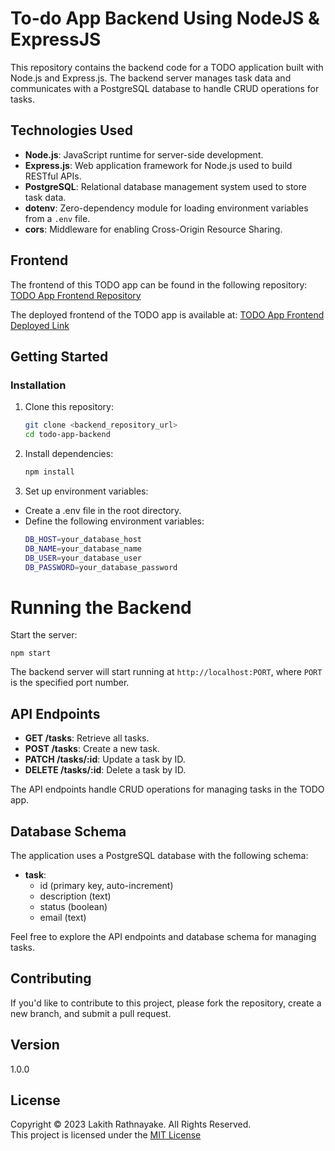 # To-do App Backend Using NodeJS & ExpressJS

This repository contains the backend code for a TODO application built with Node.js and Express.js. 
The backend server manages task data and communicates with a PostgreSQL database to handle CRUD operations for tasks.

## Technologies Used

- **Node.js**: JavaScript runtime for server-side development.
- **Express.js**: Web application framework for Node.js used to build RESTful APIs.
- **PostgreSQL**: Relational database management system used to store task data.
- **dotenv**: Zero-dependency module for loading environment variables from a `.env` file.
- **cors**: Middleware for enabling Cross-Origin Resource Sharing.

## Frontend

The frontend of this TODO app can be found in the following repository:
[TODO App Frontend Repository](https://github.com/Lakith-Rathnayake/to-do-app/tree/main/frontend-react)

The deployed frontend of the TODO app is available at:
[TODO App Frontend Deployed Link](https://to-do-app-f4fa0.web.app/)

## Getting Started

### Installation

1. Clone this repository:
   ```bash
   git clone <backend_repository_url>
   cd todo-app-backend

2. Install dependencies:
   ````bash
   npm install

3. Set up environment variables:
- Create a .env file in the root directory.
- Define the following environment variables:
    ````bash
    DB_HOST=your_database_host
    DB_NAME=your_database_name
    DB_USER=your_database_user
    DB_PASSWORD=your_database_password
  
# Running the Backend

Start the server:

    npm start

The backend server will start running at `http://localhost:PORT`, where `PORT` is the specified port number.

## API Endpoints

- **GET /tasks**: Retrieve all tasks.
- **POST /tasks**: Create a new task.
- **PATCH /tasks/:id**: Update a task by ID.
- **DELETE /tasks/:id**: Delete a task by ID.

The API endpoints handle CRUD operations for managing tasks in the TODO app.

## Database Schema

The application uses a PostgreSQL database with the following schema:

- **task**:
    - id (primary key, auto-increment)
    - description (text)
    - status (boolean)
    - email (text)

Feel free to explore the API endpoints and database schema for managing tasks.

## Contributing
If you'd like to contribute to this project, please fork the repository, create a new branch, and submit a pull request.

## Version

1.0.0

## License

Copyright &copy; 2023 Lakith Rathnayake. All Rights Reserved.<br>
This project is licensed under the [MIT License](LICENSE.txt)
